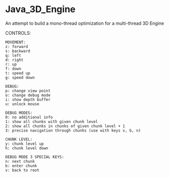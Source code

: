 # Java_3D_Engine

An attempt to build a mono-thread optimization for a multi-thread 3D Engine

CONTROLS:

	MOVEMENT:
	z: forward
	s: backward
	q: left
	d: right
	r: up
	f: down
	t: speed up
	g: speed down

	DEBUG:
	p: change view point
	o: change debug mode
	i: show depth buffer
	u: unlock mouse

	DEBUG MODES:
	0: no additional info
	1: show all chunks with given chunk level
	2: show all chunks in chunks of given chunk level + 1
	3: precise navigation through chunks (use with keys v, b, n)

	CHUNK LEVEL:
	y: chunk level up
	h: chunk level down

	DEBUG MODE 3 SPECIAL KEYS:
	n: next chunk
	b: enter chunk
	v: back to root